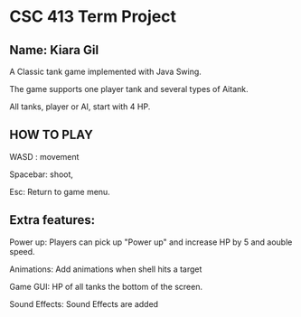 # CSC 413 Term Project

## Name: Kiara Gil

A Classic tank game implemented with Java Swing.

The game supports one player tank and several types of Aitank.

All tanks, player or AI, start with 4 HP. 

## HOW TO PLAY

WASD : movement
            
Spacebar: shoot,
	
Esc: Return to game menu.

## Extra features:
Power up: Players can pick up "Power up" and increase HP by 5 and aouble speed.

Animations: Add animations when shell hits a target

Game GUI: HP of all tanks the bottom of the screen.

Sound Effects: Sound Effects are added

